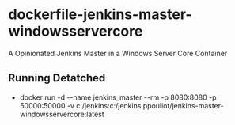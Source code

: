 # dockerfile-jenkins-master-windowsservercore
A Opinionated Jenkins Master in a  Windows Server Core Container

## Running Detatched
  *  docker run -d --name jenkins_master --rm -p 8080:8080 -p 50000:50000 -v c:/jenkins:c:/jenkins ppouliot/jenkins-master-windowsservercore:latest
